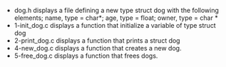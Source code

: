 - dog.h displays a file defining a new type struct dog with the following elements; name, type = char*; age, type = float; owner, type = char *
- 1-init_dog.c displays a function that initialize a variable of type struct dog
- 2-print_dog.c displays a function that prints a struct dog
- 4-new_dog.c displays a function that creates a new dog. 
- 5-free_dog.c displays a function that frees dogs.
